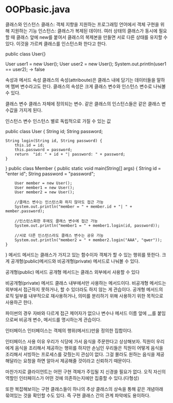 # OOPbasic.java

클래스와 인스턴스
클래스: 객체 지향을 지원하는 프로그래밍 언어에서 객체 구현을 위해 지원하는 기능
인스턴스: 클래스가 복제된 데이터.
여러 상태의 클래스가 동시에 필요할 때 클래스 앞에 new를 붙여서 클래스의 복제본을 만들면 서로 다른 상태를 유지할 수 있다. 이것을 가르켜 클래스를 인스턴스화 한다고 한다.

public class User{}

User user1 = new User();
User user2 = new User();
System.out.println(user1 == user2);
-> false

속성과 메서드
속성
클래스의 속성(attriboute)은 클래스 내에 담기는 데이터들을 말하며 멤버 변수라고도 한다.
클래스의 속성은 크게 클래스 변수와 인스턴스 변수로 나눠볼 수 있다.

클래스 변수
클래스 자체에 정의되는 변수. 같은 클래스의 인스턴스들은 같은 클래스 변수값을 가지게 된다.

인스턴스 변수
인스턴스 별로 독립적으로 가질 수 있는 값

public class User {
    String id;
    String password;

    String login(String id, String password) {
        this.id = id;
        this.password = password;
        return  "id: " + id + "| password: " + password;
    }
}
public class Member {
    public static void main(String[] args) {
        String id = "enter id";
        String password = "password";

        User member = new User();
        User member1 = new User();
        User member2 = new User();

        //클래스 변수는 인스턴스화 하지 않아도 접근 가능
        System.out.println("member = " + member.id + "| " + member.password);
        
        //인스턴스화한 후에도 클래스 변수에 접근 가능
        System.out.println("member1 = " + member1.login(id, password));
        
        //서로 다른 인스턴스라도 클래스 변수는 공유 가능
        System.out.println("member2 = " + member2.login("AAA", "qwer"));
    }
}
메서드
메서드는 클래스가 가지고 있는 함수이자 객체가 할 수 있는 행위를 뜻한다.
크게 공개형(public)메서드와 비공개형(private) 메서드로 나눠볼 수 있다.

공개형(public) 메서드
공개형 메서드는 클래스 외부에서 사용할 수 있다

비공개형(private) 메서드
클래스 내부에서만 사용하는 메서드이다.
비공개형 메서드는 외부에서 접근하지 못하거나, 할 수 있더라도 하지 않는 게 관습이다. 공개형 메서드의 로직 일부를 내부적으로 재사용하거나, 의미를 분리하기 위해 사용하기 위한 목적으로 사용하곤 한다.

파이썬의 경우 자바와 다르게 접근 제어자가 없으나
변수나 메서드 이름 앞에 __를 붙임으로써 비공개 변수, 메서드를 명시하는게 관습이다.

인터페이스
인터페이스는 객체의 행위(메서드)만을 정의한 집합이다.

인터페이스 사용 이유
우리가 식당에 가서 음식을 주문한다고 상상해보자.
직원이 우리에게 음식을 조리해서 제공하는 행위를 하지만
손님인 우리들은 직원이 어떻게 음식을 조리해서 서빙하는 프로세스를 갖췄는지 관심이 없다.
그걸 몰라도 원하는 음식을 제공해달라는 요청을 하면
알아서 제공해줄 것이라고 신뢰하기 때문이다.

마찬가지로 클라이언트는 어떤 구현 객체가 주입될 지 신경쓸 필요가 없다. 오직 자신의 역할인 인터페이스가 어떤 것에 의존하는지에만 집중할 수 있다.(다형성)

또한 복잡해보이는 구현 클래스들이 하나의 추상 클래스의 상속을 통해 같은 개념아래 묶여있는 것을 확인할 수도 있다. 즉 구현 클래스 간의 관계 파악에도 용이하다.
